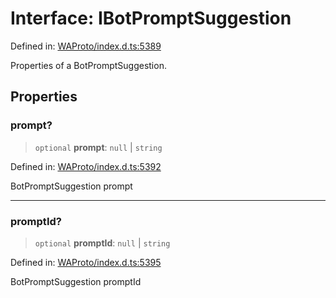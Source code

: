 # Interface: IBotPromptSuggestion

Defined in: [WAProto/index.d.ts:5389](https://github.com/Fokusdotid/Baileys/blob/e5a24e138f3b69cf124e0406999e537d5c9a6c18/WAProto/index.d.ts#L5389)

Properties of a BotPromptSuggestion.

## Properties

### prompt?

> `optional` **prompt**: `null` \| `string`

Defined in: [WAProto/index.d.ts:5392](https://github.com/Fokusdotid/Baileys/blob/e5a24e138f3b69cf124e0406999e537d5c9a6c18/WAProto/index.d.ts#L5392)

BotPromptSuggestion prompt

***

### promptId?

> `optional` **promptId**: `null` \| `string`

Defined in: [WAProto/index.d.ts:5395](https://github.com/Fokusdotid/Baileys/blob/e5a24e138f3b69cf124e0406999e537d5c9a6c18/WAProto/index.d.ts#L5395)

BotPromptSuggestion promptId
